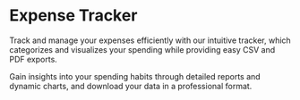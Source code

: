 # Expense Tracker
Track and manage your expenses efficiently with our intuitive tracker, which categorizes and visualizes your spending while providing easy CSV and PDF exports.

Gain insights into your spending habits through detailed reports and dynamic charts, and download your data in a professional format.



